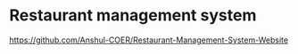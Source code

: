 # Restaurant management system
 https://github.com/Anshul-COER/Restaurant-Management-System-Website
